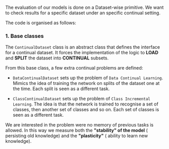 The evaluation of our models is done on a Dataset-wise primitive. We want to check results for a specific dataset under an specific continual setting.

The code is organised as follows:

### 1. Base classes

The `ContinualDataset` class is an abstract class that defines the interface for a continual dataset. It forces the implementation of the logic to **LOAD** and **SPLIT** the dataset into **CONTINUAL** subsets.

From this base class, a few extra continual problems are defined:

- `DataContinualDataset` sets up the problem of `Data Continual Learning`. Mimics the idea of training the network on splits of the dataset one at the time. Each split is seen as a different task.

- `ClassContinualDataset` sets up the problem of `Class Incremental Learning`. The idea is that the network is trained to recognise a set of classes, then another set of classes and so on. Each set of classes is seen as a different task.

We are interested in the problem were no memory of previous tasks is allowed. In this way we measure both the **"stability" of the model** ( persisting old knowledge) and the **"plasticity"** ( ability to learn new knowledge).
